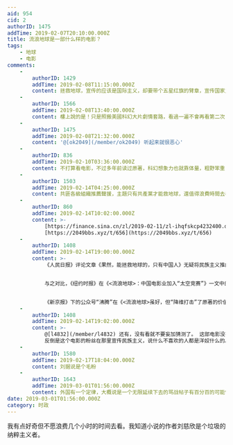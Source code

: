 ```yaml
---
aid: 954
cid: 2
authorID: 1475
addTime: 2019-02-07T20:10:00.000Z
title: 流浪地球是一部什么样的电影？
tags:
    - 地球
    - 电影
comments:
    -
        authorID: 1429
        addTime: 2019-02-08T11:15:00.000Z
        content: 拯救地球，宣传的应该是国际主义，却要带个五星红旗的臂章，宣传国家主义。
    -
        authorID: 1566
        addTime: 2019-02-08T13:40:00.000Z
        content: 樓上說的是！只是照搬美國科幻大片劇情套路，看過一遍不會再看第二次！也就那樣！
    -
        authorID: 1475
        addTime: 2019-02-08T21:32:00.000Z
        content: '@[ok2049](/member/ok2049) 听起来就很恶心'
    -
        authorID: 836
        addTime: 2019-02-10T03:36:00.000Z
        content: 不打算看电影，不过多年前读过原著，科幻想象力也就靠体量，粗野笨重，人物塑造教科书版得差，而且故事还烂尾了。
    -
        authorID: 1503
        addTime: 2019-02-14T04:25:00.000Z
        content: 共匪各級組織推薦聲援，主題只有共產黨才能救地球，還值得浪費時間去看嗎？
    -
        authorID: 860
        addTime: 2019-02-14T10:02:00.000Z
        content: >-
            [https://finance.sina.cn/zl/2019-02-11/zl-ihqfskcp4232400.d.html?from=wap](https://finance.sina.cn/zl/2019-02-11/zl-ihqfskcp4232400.d.html?from=wap)
            [https://2049bbs.xyz/t/656](https://2049bbs.xyz/t/656)
    -
        authorID: 1408
        addTime: 2019-02-14T19:00:00.000Z
        content: >-
            《人民日报》评论文章《果然，能拯救地球的，只有中国人》无疑将民族主义推向了高潮，它突出了“流浪地球”的中国特色：“在拯救地球这个经典到甚至有些烂俗的母题上，欧美人的思路往往是派出探险队寻找新家园，而《流浪地球》则体现出中国人安土重迁的老传统——对生活了300万年的‘祖宅’不离不弃”，“中国科幻的内核一直有别于欧美科幻，《流浪地球》体现的是一种将全人类团结在一起“集中力量办大事”的理念。因此，虽然《流浪地球》是一部中国科幻电影，但丝毫没有刻意凸显中国的地位，恰恰相反，电影弱化了中国人的身份，将整个人类当做一个命运共同体，这是其区别于好莱坞电影的重要之处，而‘天下大同’也是中国人对美好社会的一个共识和一直以来努力的方向”。


            与之对比，《纽约时报》在《<流浪地球>：中国电影业加入“太空竞赛”》一文中的评价更加中立：“与《红海行动》和两部英雄痛打西方恶棍的兰博式《战狼》不同，《流浪地球》并不带有沙文主义色彩，尽管该片中也有《战狼》系列的主角吴京。”


            《新京报》下的公众号“沸腾”在《<流浪地球>虽好，但“降维打击”了原著的价值观》一文中，作者宋金波指出，改编之后的《流浪地球》在其内核上其实是“反刘慈欣”的：“在原著中，角色的种族、国家属性被淡化。原著中，主人公娶了一位日本妻子，而最后，由于不信任联合政府而产生的叛军，以及被处死的五千名地球派，都直指人性的弱点，也是对人性之恶的无情拷问。由此可见，原著是在努力做到在‘人类命运共同体’的尺度上进行叙事。而在电影中，叙事的视角和情感被拉回到“国族荣辱”的层面，通过黑化其他国家小分队的形象来反衬主角的英雄主义。”
    -
        authorID: 1408
        addTime: 2019-02-14T19:02:00.000Z
        content: >-
            @[l4832](/member/l4832) 还有，没有看就不要妄加猜测了。 这部电影没有像战狼那样宣传民族主义。
            反倒是这个电影的粉丝在那里宣传民族主义，说什么不喜欢的人都是洋奴什么的。
    -
        authorID: 1580
        addTime: 2019-02-17T18:04:00.000Z
        content: 刘据说是个毛粉
    -
        authorID: 1643
        addTime: 2019-03-01T01:56:00.000Z
        content: 外国有一个定律，大概说是一个无限延续下去的骂战帖子有百分百的可能性提到某某人是纳粹。你这一楼就说刘是个纳粹，这还讨论个屁哦
date: 2019-03-01T01:56:00.000Z
category: 时政
---
```


我有点好奇但不愿浪费几个小时的时间去看。我知道小说的作者刘慈欣是个垃圾的纳粹主义者。
